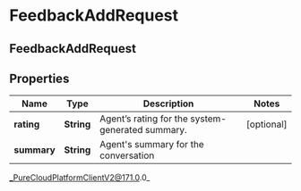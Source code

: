 # FeedbackAddRequest

## FeedbackAddRequest

## Properties

|Name | Type | Description | Notes|
|------------ | ------------- | ------------- | -------------|
| **rating** | **String** | Agent’s rating for the system-generated summary. | [optional] |
| **summary** | **String** | Agent&#39;s summary for the conversation | |



_PureCloudPlatformClientV2@171.0.0_
